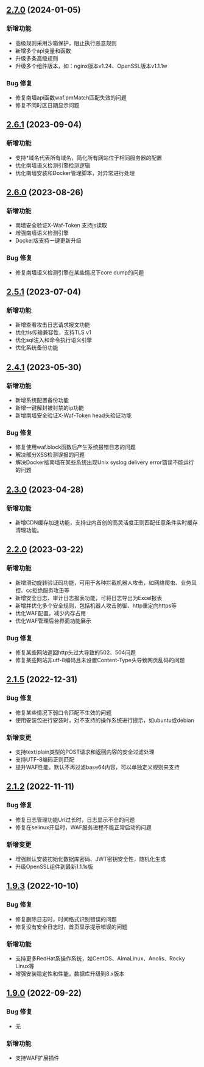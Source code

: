 ## [2.7.0](https://github.com/Safe3/uuWAF/compare/v2.7.0...v2.6.1) (2024-01-05)


### 新增功能

* 高级规则采用沙箱保护，阻止执行恶意规则
* 新增多个api变量和函数
* 升级多条高级规则
* 升级多个组件版本，如：nginx版本v1.24、OpenSSL版本v1.1.1w


### Bug 修复

* 修复南墙api函数waf.pmMatch匹配失效的问题
* 修复不同时区日期显示问题



## [2.6.1](https://github.com/Safe3/uuWAF/compare/v2.6.1...v2.6.0) (2023-09-04)


### 新增功能

* 支持*域名代表所有域名，简化所有网站位于相同服务器的配置
* 优化南墙语义检测引擎检测逻辑
* 优化南墙安装和Docker管理脚本，对异常进行处理



## [2.6.0](https://github.com/Safe3/uuWAF/compare/v2.6.0...v2.5.1) (2023-08-26)


### 新增功能

* 南墙安全验证X-Waf-Token 支持js读取
* 增强南墙语义检测引擎
* Docker版支持一键更新升级


### Bug 修复

* 修复南墙语义检测引擎在某些情况下core dump的问题

  

## [2.5.1](https://github.com/Safe3/uuWAF/compare/v2.5.1...v2.4.1) (2023-07-04)


### 新增功能

* 新增查看攻击日志请求报文功能
* 优化tls传输兼容性，支持TLS v1
* 优化sql注入和命令执行语义引擎
* 优化系统备份功能



## [2.4.1](https://github.com/Safe3/uuWAF/compare/v2.4.1...v2.3.0) (2023-05-30)


### 新增功能

* 新增系统配置备份功能
* 新增一键解封被封禁的ip功能
* 新增南墙安全验证X-Waf-Token head头验证功能


### Bug 修复

* 修复使用waf.block函数后产生系统报错日志的问题
* 解决部分XSS检测误报的问题
* 解决Docker版南墙在某些系统出现Unix syslog delivery error错误不能运行的问题

  


## [2.3.0](https://github.com/Safe3/uuWAF/compare/v2.3.0...v2.2.0) (2023-04-28)


### 新增功能

* 新增CDN缓存加速功能，支持业内首创的高灵活度正则匹配任意条件实时缓存清理功能。




## [2.2.0](https://github.com/Safe3/uuWAF/compare/v2.2.0...v2.1.5) (2023-03-22)


### 新增功能

* 新增滑动旋转验证码功能，可用于各种拦截机器人攻击，如网络爬虫、业务风控、cc拒绝服务攻击等
* 新增安全日志、审计日志报表功能，可将日志导出为Excel报表
* 新增并优化多个安全规则，包括机器人攻击防御、http重定向https等
* 优化WAF配置，减少内存占用
* 优化WAF管理后台界面功能展示


### Bug 修复

* 修复某些网站返回http头过大导致的502、504问题
* 修复某些网站非utf-8编码且未设置Content-Type头导致网页乱码的问题




## [2.1.5](https://github.com/Safe3/uuWAF/compare/v2.1.5...v2.1.2) (2022-12-31)


### Bug 修复

* 修复某些情况下弱口令匹配不生效的问题
* 使用安装包进行安装时，对不支持的操作系统进行提示，如ubuntu或debian


### 新增变更

* 支持text/plain类型的POST请求和返回内容的安全过滤处理
* 支持UTF-8编码正则匹配
* 提升WAF性能，默认不再过滤base64内容，可以单独定义规则来支持





## [2.1.2](https://github.com/Safe3/uuWAF/compare/v2.1.2...v1.9.3) (2022-11-11)


### Bug 修复

* 修复日志管理功能Url过长时，日志显示不全的问题
* 修复在selinux开启时，WAF服务进程不能正常启动的问题


### 新增变更

* 增强默认安装初始化数据库密码、JWT密钥安全性，随机化生成
* 升级OpenSSL组件到最新1.1.1s版





## [1.9.3](https://github.com/Safe3/uuWAF/compare/v1.9.3...v1.9.0) (2022-10-10)


### Bug 修复

* 修复删除日志时，时间格式识别错误的问题
* 修复没有安全日志时，首页显示提示错误的问题


### 新增功能

* 支持更多RedHat系操作系统，如CentOS、AlmaLinux、Anolis、Rocky Linux等
* 增强安装稳定性和性能，数据库升级到8.x版本




## [1.9.0](https://github.com/Safe3/uuWAF/compare/v1.9.0...v1.8.1) (2022-09-22)


### Bug 修复

* 无


### 新增功能

* 支持WAF扩展插件